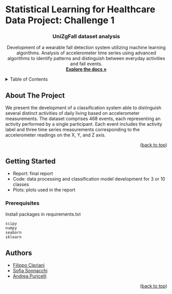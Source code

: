 Statistical Learning for Healthcare Data Project: Challenge 1
==============================
<h3 align="center">UniZgFall dataset analysis</h3>

  <p align="center">
    Development of a wearable fall detection system utilizing machine learning algorithms. Analysis of accelerometer time series using advanced algorithms to identify patterns and distinguish between everyday activities and fall
events.
    <br />
    <a href="https://github.com/SmearyTundra/SLHD-challenge"><strong>Explore the docs »</strong></a>
</div>



<!-- TABLE OF CONTENTS -->
<details>
  <summary>Table of Contents</summary>
  <ol>
    <li>
      <a href="#about-the-project">About The Project</a>
    </li>
    <li>
      <a href="#getting-started">Getting Started</a>
    </li>
    <li><a href="#authors">Authors</a></li>
  </ol>
</details>



<!-- ABOUT THE PROJECT -->
## About The Project

We present the development of a classification system able to distinguish several distinct activities of daily living based on accelerometer measurements. The dataset comprises 468 events, each representing an activity performed by a single participant. Each event includes the activity label and three time series measurements corresponding to the accelerometer readings on the X, Y, and Z axis.

<p align="right">(<a href="#readme-top">back to top</a>)</p>


<!-- GETTING STARTED -->
## Getting Started

- Report: final report
- Code: data processing and classification model development for 3 or 10 classes
- Plots: plots used in the report

### Prerequisites

Install packages in requirements.txt
  ```
  scipy
  numpy
  seaborn
  sklearn
  ```


<!-- Authors -->
## Authors

* [Filippo Cipriani](https://github.com/SmearyTundra)
* [Sofia Sonnacchi](https://github.com/sofiasonnacchi)
* [Andrea Puricelli](https://github.com/apuri99)

<p align="right">(<a href="#readme-top">back to top</a>)</p>

